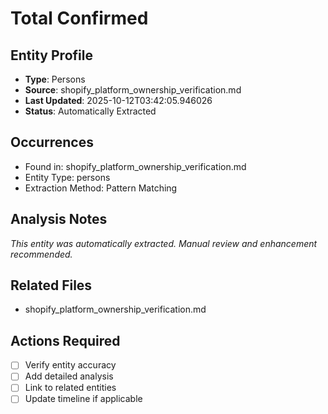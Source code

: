 # Total Confirmed

## Entity Profile
- **Type**: Persons
- **Source**: shopify_platform_ownership_verification.md
- **Last Updated**: 2025-10-12T03:42:05.946026
- **Status**: Automatically Extracted

## Occurrences
- Found in: shopify_platform_ownership_verification.md
- Entity Type: persons
- Extraction Method: Pattern Matching

## Analysis Notes
*This entity was automatically extracted. Manual review and enhancement recommended.*

## Related Files
- shopify_platform_ownership_verification.md

## Actions Required
- [ ] Verify entity accuracy
- [ ] Add detailed analysis
- [ ] Link to related entities
- [ ] Update timeline if applicable
